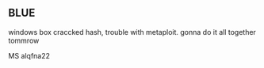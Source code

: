 ## BLUE
windows box
craccked hash, trouble with metaploit. gonna do it all together tommrow

MS
alqfna22
